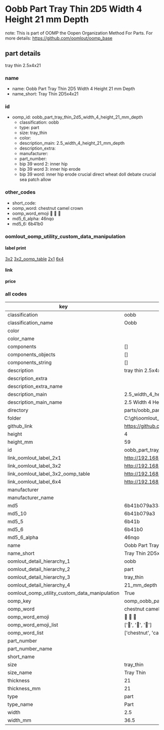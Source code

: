 # Oobb Part Tray Thin 2D5 Width 4 Height 21 mm Depth  

note: This is part of OOMP the Oopen Organization Method For Parts. For more details: https://github.com/oomlout/oomp_base

##  part details
  



tray thin 2.5x4x21



### name
* name: Oobb Part Tray Thin 2D5 Width 4 Height 21 mm Depth
* name_short: Tray Thin 2D5x4x21 
### id
* oomp_id: oobb_part_tray_thin_2d5_width_4_height_21_mm_depth
  * classification: oobb
  * type: part
  * size: tray_thin
  * color: 
  * description_main: 2.5_width_4_height_21_mm_depth
  * description_extra: 
  * manufacturer: 
  * part_number: 
  * bip 39 word 2: inner hip
  * bip 39 word 3: inner hip erode
  * bip 39 word: inner hip erode crucial direct wheat doll debate crucial sea patch allow

### other_codes
* short_code: 
* oomp_word: chestnut camel crown
* oomp_word_emoji :chestnut: :camel: :crown:
* md5_6_alpha: 46nqo
* md5_6: 6b41b0






### oomlout_oomp_utility_custom_data_manipulation
#### label print
[3x2](http://192.168.1.245:1112/?label=oomp%2046nqo)
[3x2_oomp_table](http://192.168.1.108:1112/?label=oomp%2046nqo)
[2x1](http://192.168.1.242:1112/?label=oomp%2046nqo)
[6x4](http://192.168.1.55:1112/?label=oomp%2046nqo)    

#### link

                              

#### price







### all codes 
| key | value |  
| --- | --- |  
| classification | oobb |  
| classification_name | Oobb |  
| color |  |  
| color_name |  |  
| components | [] |  
| components_objects | [] |  
| components_string | [] |  
| description | tray thin 2.5x4x21 |  
| description_extra |  |  
| description_extra_name |  |  
| description_main | 2.5_width_4_height_21_mm_depth |  
| description_main_name | 2.5 Width 4 Height 21 mm Depth |  
| directory | parts/oobb_part_tray_thin_2d5_width_4_height_21_mm_depth |  
| folder | C:\gh\oomlout_oobb_version_4_generated_parts\parts\oobb_part_tray_thin_2d5_width_4_height_21_mm_depth |  
| github_link | https://github.com/oomlout/oomlout_oomp_part_src/tree/main/parts/oobb_part_tray_thin_2d5_width_4_height_21_mm_depth |  
| height | 4 |  
| height_mm | 59 |  
| id | oobb_part_tray_thin_2d5_width_4_height_21_mm_depth |  
| link_oomlout_label_2x1 | http://192.168.1.242:1112/?label=oomp%2046nqo |  
| link_oomlout_label_3x2 | http://192.168.1.245:1112/?label=oomp%2046nqo |  
| link_oomlout_label_3x2_oomp_table | http://192.168.1.108:1112/?label=oomp%2046nqo |  
| link_oomlout_label_6x4 | http://192.168.1.55:1112/?label=oomp%2046nqo |  
| manufacturer |  |  
| manufacturer_name |  |  
| md5 | 6b41b079a3384817e79f4346991afba3 |  
| md5_10 | 6b41b079a3 |  
| md5_5 | 6b41b |  
| md5_6 | 6b41b0 |  
| md5_6_alpha | 46nqo |  
| name | Oobb Part Tray Thin 2D5 Width 4 Height 21 mm Depth |  
| name_short | Tray Thin 2D5x4x21  |  
| oomlout_detail_hierarchy_1 | oobb |  
| oomlout_detail_hierarchy_2 | part |  
| oomlout_detail_hierarchy_3 | tray_thin |  
| oomlout_detail_hierarchy_4 | 21_mm_depth |  
| oomlout_oomp_utility_custom_data_manipulation | True |  
| oomp_key | oomp_oobb_part_tray_thin_2d5_width_4_height_21_mm_depth |  
| oomp_word | chestnut camel crown |  
| oomp_word_emoji | :chestnut: :camel: :crown: |  
| oomp_word_emoji_list | [':chestnut:', ':camel:', ':crown:'] |  
| oomp_word_list | ['chestnut', 'camel', 'crown'] |  
| part_number |  |  
| part_number_name |  |  
| short_name |  |  
| size | tray_thin |  
| size_name | Tray Thin |  
| thickness | 21 |  
| thickness_mm | 21 |  
| type | part |  
| type_name | Part |  
| width | 2.5 |  
| width_mm | 36.5 |  
